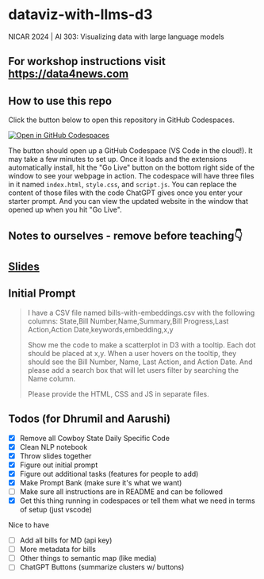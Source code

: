 # dataviz-with-llms-d3

NICAR 2024 | AI 303: Visualizing data with large language models

## For workshop instructions visit https://data4news.com

## How to use this repo

Click the button below to open this repository in GitHub Codespaces.

[![Open in GitHub Codespaces](https://github.com/codespaces/badge.svg)](https://codespaces.new/dmil/dataviz-with-llms-d3)

The button should open up a GitHub Codespace (VS Code in the cloud!). It may take a few minutes to set up. Once it loads and the extensions automatically install, hit the "Go Live" button on the bottom right side of the window to see your webpage in action. The codespace will have three files in it named `index.html`, `style.css`, and `script.js`. You can replace the content of those files with the code ChatGPT gives once you enter your starter prompt. And you can view the updated website in the window that opened up when you hit "Go Live".

## Notes to ourselves - remove before teaching👇 

## [Slides](https://docs.google.com/presentation/d/1f3INfweSXUMEqRyKGkDSPE4a2WGoIPda_Hz_yckvQDk/edit#slide=id.p)
## Initial Prompt 
> I have a CSV file named bills-with-embeddings.csv with the following columns: State,Bill Number,Name,Summary,Bill Progress,Last Action,Action Date,keywords,embedding,x,y
>
> Show me the code to make a scatterplot in D3 with a tooltip. Each dot should be placed at x,y. When a user hovers on the tooltip, they should see the Bill Number,  Name, Last Action, and Action Date. And please add a search box that will let users filter by searching the Name column.
>
> Please provide the HTML, CSS and JS in separate files.


## Todos (for Dhrumil and Aarushi)
- [x] Remove all Cowboy State Daily Specific Code 
- [x] Clean NLP notebook
- [x] Throw slides together
- [x] Figure out initial prompt
- [x] Figure out additional tasks (features for people to add)
- [x] Make Prompt Bank (make sure it's what we want)
- [ ] Make sure all instructions are in README and can be followed
- [x] Get this thing running in codespaces or tell them what we need in terms of setup (just vscode)

Nice to have
- [ ] Add all bills for MD (api key)
- [ ] More metadata for bills
- [ ] Other things to semantic map (like media)
- [ ] ChatGPT Buttons (summarize clusters w/ buttons)